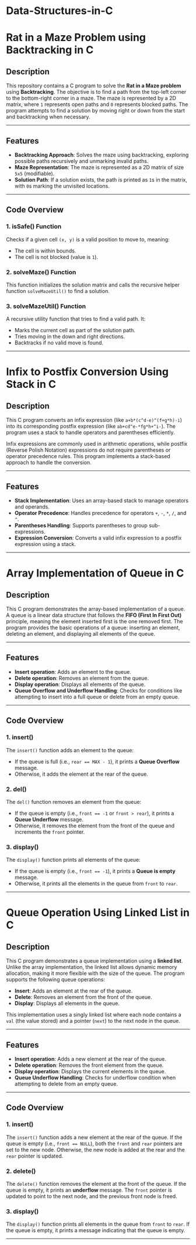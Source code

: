 # Data-Structures-in-C

# Rat in a Maze Problem using Backtracking in C

## Description
This repository contains a C program to solve the **Rat in a Maze problem** using **Backtracking**. The objective is to find a path from the top-left corner to the bottom-right corner in a maze. The maze is represented by a 2D matrix, where `1` represents open paths and `0` represents blocked paths. The program attempts to find a solution by moving right or down from the start and backtracking when necessary.

---

## Features
- **Backtracking Approach**: Solves the maze using backtracking, exploring possible paths recursively and unmarking invalid paths.
- **Maze Representation**: The maze is represented as a 2D matrix of size `5x5` (modifiable).
- **Solution Path**: If a solution exists, the path is printed as `1`s in the matrix, with `0`s marking the unvisited locations.

---

## Code Overview

### **1. isSafe() Function**
Checks if a given cell `(x, y)` is a valid position to move to, meaning:
- The cell is within bounds.
- The cell is not blocked (value is `1`).

### **2. solveMaze() Function**
This function initializes the solution matrix and calls the recursive helper function `solveMazeUtil()` to find a solution.

### **3. solveMazeUtil() Function**
A recursive utility function that tries to find a valid path. It:
- Marks the current cell as part of the solution path.
- Tries moving in the down and right directions.
- Backtracks if no valid move is found.

---

# Infix to Postfix Conversion Using Stack in C

## Description
This C program converts an infix expression (like `a+b*(c^d-e)^(f+g*h)-i`) into its corresponding postfix expression (like `ab+cd^e-*fg*h+^i-`). The program uses a stack to handle operators and parentheses efficiently.

Infix expressions are commonly used in arithmetic operations, while postfix (Reverse Polish Notation) expressions do not require parentheses or operator precedence rules. This program implements a stack-based approach to handle the conversion.

---

## Features
- **Stack Implementation**: Uses an array-based stack to manage operators and operands.
- **Operator Precedence**: Handles precedence for operators `+`, `-`, `*`, `/`, and `^`.
- **Parentheses Handling**: Supports parentheses to group sub-expressions.
- **Expression Conversion**: Converts a valid infix expression to a postfix expression using a stack.

---

# Array Implementation of Queue in C

## Description
This C program demonstrates the array-based implementation of a queue. A queue is a linear data structure that follows the **FIFO (First In First Out)** principle, meaning the element inserted first is the one removed first. The program provides the basic operations of a queue: inserting an element, deleting an element, and displaying all elements of the queue.

---

## Features
- **Insert operation**: Adds an element to the queue.
- **Delete operation**: Removes an element from the queue.
- **Display operation**: Displays all elements of the queue.
- **Queue Overflow and Underflow Handling**: Checks for conditions like attempting to insert into a full queue or delete from an empty queue.

---

## Code Overview

### **1. insert()**
The `insert()` function adds an element to the queue:
- If the queue is full (i.e., `rear == MAX - 1`), it prints a **Queue Overflow** message.
- Otherwise, it adds the element at the rear of the queue.

### **2. del()**
The `del()` function removes an element from the queue:
- If the queue is empty (i.e., `front == -1` or `front > rear`), it prints a **Queue Underflow** message.
- Otherwise, it removes the element from the front of the queue and increments the `front` pointer.

### **3. display()**
The `display()` function prints all elements of the queue:
- If the queue is empty (i.e., `front == -1`), it prints a **Queue is empty** message.
- Otherwise, it prints all the elements in the queue from `front` to `rear`.

---

# Queue Operation Using Linked List in C

## Description
This C program demonstrates a queue implementation using a **linked list**. Unlike the array implementation, the linked list allows dynamic memory allocation, making it more flexible with the size of the queue. The program supports the following queue operations:
- **Insert**: Adds an element at the rear of the queue.
- **Delete**: Removes an element from the front of the queue.
- **Display**: Displays all elements in the queue.

This implementation uses a singly linked list where each node contains a `val` (the value stored) and a pointer (`next`) to the next node in the queue.

---

## Features
- **Insert operation**: Adds a new element at the rear of the queue.
- **Delete operation**: Removes the front element from the queue.
- **Display operation**: Displays the current elements in the queue.
- **Queue Underflow Handling**: Checks for underflow condition when attempting to delete from an empty queue.

---

## Code Overview

### **1. insert()**
The `insert()` function adds a new element at the rear of the queue. If the queue is empty (i.e., `front == NULL`), both the `front` and `rear` pointers are set to the new node. Otherwise, the new node is added at the rear and the `rear` pointer is updated.

### **2. delete()**
The `delete()` function removes the element at the front of the queue. If the queue is empty, it prints an **underflow** message. The `front` pointer is updated to point to the next node, and the previous front node is freed.

### **3. display()**
The `display()` function prints all elements in the queue from `front` to `rear`. If the queue is empty, it prints a message indicating that the queue is empty.

---
